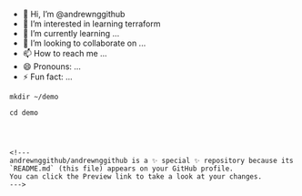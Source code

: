 - 👋 Hi, I’m @andrewnggithub
- 👀 I’m interested in learning terraform
- 🌱 I’m currently learning ...
- 💞️ I’m looking to collaborate on ...
- 📫 How to reach me ...
- 😄 Pronouns: ...
- ⚡ Fun fact: ...


```
mkdir ~/demo
```

```
cd demo




<!---
andrewnggithub/andrewnggithub is a ✨ special ✨ repository because its `README.md` (this file) appears on your GitHub profile.
You can click the Preview link to take a look at your changes.
--->
